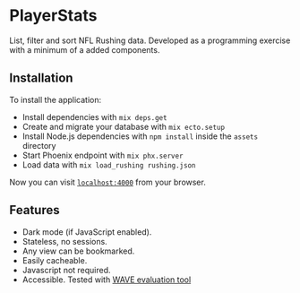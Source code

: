 # PlayerStats

List, filter and sort NFL Rushing data. Developed as a programming exercise with a minimum of a added components.

## Installation

To install the application:

- Install dependencies with `mix deps.get`
- Create and migrate your database with `mix ecto.setup`
- Install Node.js dependencies with `npm install` inside the `assets` directory
- Start Phoenix endpoint with `mix phx.server`
- Load data with `mix load_rushing rushing.json`

Now you can visit [`localhost:4000`](http://localhost:4000) from your browser.

## Features

- Dark mode (if JavaScript enabled).
- Stateless, no sessions.
- Any view can be bookmarked.
- Easily cacheable.
- Javascript not required.
- Accessible. Tested with [WAVE evaluation tool](https://chrome.google.com/webstore/detail/wave-evaluation-tool/jbbplnpkjmmeebjpijfedlgcdilocofh)
